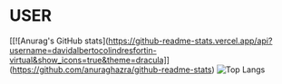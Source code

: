 # USER
[[![Anurag's GitHub stats](https://github-readme-stats.vercel.app/api?username=davidalbertocolindresfortin-virtual&show_icons=true&theme=dracula]] (https://github.com/anuraghazra/github-readme-stats)
![Top Langs](https://github-readme-stats.vercel.app/api/top-langs/?username=davidalbertocolindresfortin-virtual&amp;layout=compact&amp;theme=dracula&amp;hide_border=true)
